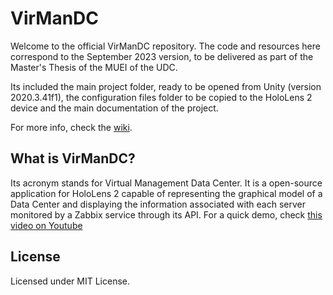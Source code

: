# VirManDC
Welcome to the official VirManDC repository. The code and resources here correspond to the September 2023 version, to be delivered as part of the Master's Thesis of the MUEI of the UDC.

Its included the main project folder, ready to be opened from Unity (version 2020.3.41f1), the configuration files folder to be copied to the HoloLens 2 device and the main documentation of the project.

For more info, check the [wiki](https://github.com/AdrianXuizGarcia/VirManDC/wiki).

## What is VirManDC?
Its acronym stands for Virtual Management Data Center. It is a open-source application for HoloLens 2 capable of representing the graphical model of a Data Center and displaying the information associated with each server monitored by a Zabbix service through its API.
For a quick demo, check [this video on Youtube](https://www.youtube.com/watch?v=FJQf9cmUl5o&ab_channel=Adri%C3%A1nXu%C3%ADzGarc%C3%ADa)

## License
Licensed under MIT License.
